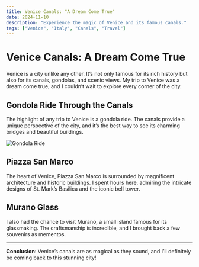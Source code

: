 ```yaml
---
title: Venice Canals: "A Dream Come True"
date: 2024-11-10
description: "Experience the magic of Venice and its famous canals."
tags: ["Venice", "Italy", "Canals", "Travel"]
---
```


# Venice Canals: A Dream Come True

Venice is a city unlike any other. It’s not only famous for its rich history but also for its canals, gondolas, and scenic views. My trip to Venice was a dream come true, and I couldn’t wait to explore every corner of the city.

## Gondola Ride Through the Canals

The highlight of any trip to Venice is a gondola ride. The canals provide a unique perspective of the city, and it’s the best way to see its charming bridges and beautiful buildings.

![Gondola Ride](https://example.com/images/gondola-ride.jpg)

## Piazza San Marco

The heart of Venice, Piazza San Marco is surrounded by magnificent architecture and historic buildings. I spent hours here, admiring the intricate designs of St. Mark’s Basilica and the iconic bell tower.

## Murano Glass

I also had the chance to visit Murano, a small island famous for its glassmaking. The craftsmanship is incredible, and I brought back a few souvenirs as mementos.

---

**Conclusion**: Venice’s canals are as magical as they sound, and I’ll definitely be coming back to this stunning city!
